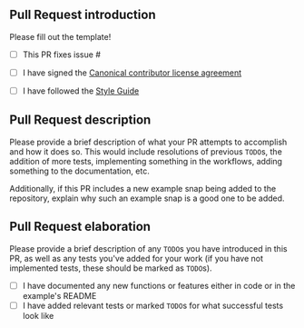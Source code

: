 ## Pull Request introduction

Please fill out the template!

- [ ] This PR fixes issue #<foo>
- [ ] I have signed the [Canonical contributor license agreement](https://ubuntu.com/legal/contributors)
- [ ] I have followed the [Style Guide](/README.md#Contributing)


## Pull Request description

Please provide a brief description of what your PR attempts to accomplish and
how it does so. This would include resolutions of previous `TODO`s, the addition
of more tests, implementing something in the workflows, adding something to the
documentation, etc.

Additionally, if this PR includes a new example snap being added to the
repository, explain why such an example snap is a good one to be added.


## Pull Request elaboration

Please provide a brief description of any `TODO`s you have introduced in this
PR, as well as any tests you've added for your work (if you have not implemented
tests, these should be marked as `TODO`s).

- [ ] I have documented any new functions or features either in code or in the
  example's README
- [ ] I have added relevant tests or marked `TODO`s for what successful tests
  look like
